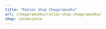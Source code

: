```yaml
---
title: "Ration Shop Cheppramukku"
url: /cheppramukku/ration-shop-cheppramukku/
shop: convenience
---
```

